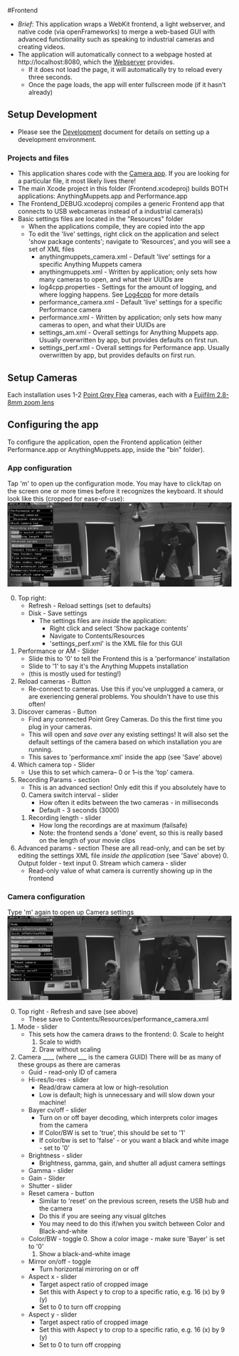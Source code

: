 #Frontend
* _Brief_: This application wraps a WebKit frontend, a light webserver, and native code (via openFrameworks) to merge a web-based GUI with advanced functionality such as speaking to industrial cameras and creating videos.
* The application will automatically connect to a webpage hosted at http://localhost:8080, which the [Webserver](../Webserver/Readme.md) provides. 
  * If it does not load the page, it will automatically try to reload every three seconds.
  * Once the page loads, the app will enter fullscreen mode (if it hasn't already)
  
## Setup Development
* Please see the [Development](Development.md) document for details on setting up a development environment. 

### Projects and files
* This application shares code with the [Camera app](../Camera/Readme.md). If you are looking for a particular file, it most likely lives there!
* The main Xcode project in this folder (Frontend.xcodeproj) builds BOTH applications: AnythingMuppets.app and Performance.app
* The Frontend_DEBUG.xcodeproj compiles a generic Frontend app that connects to USB webcameras instead of a industrial camera(s)
* Basic settings files are located in the "Resources" folder
  * When the applications compile, they are copied into the app
  * To edit the 'live' settings, right click on the application and select 'show package contents'; navigate to 'Resources', and you will see a set of XML files
    * anythingmuppets_camera.xml - Default 'live' settings for a specific Anything Muppets camera
    * anythingmuppets.xml - Written by application; only sets how many cameras to open, and what their UUIDs are
    * log4cpp.properties - Settings for the amount of logging, and where logging happens. See [Log4cpp](http://log4cpp.sourceforge.net/) for more details
    * performance_camera.xml - Default 'live' settings for a specific Performance camera
    * performance.xml - Written by application; only sets how many cameras to open, and what their UUIDs are
    * settings_am.xml - Overall settings for Anything Muppets app. Usually overwritten by app, but provides defaults on first run.
    * settings_perf.xml - Overall settings for Performance app. Usually overwritten by app, but provides defaults on first run.

## Setup Cameras
Each installation uses 1-2 [Point Grey Flea](https://www.ptgrey.com/flea3-32-mp-color-usb3-vision-sony-imx036-camera) cameras, each with a [Fujifilm 2.8-8mm zoom lens](https://www.ptgrey.com/fujinon-yv28x28sa-2-hd-vari-focal-lens-3)

## Configuring the app

To configure the application, open the Frontend application (either Performance.app or AnythingMuppets.app, inside the "bin" folder).

### App configuration
Tap 'm' to open up the configuration mode. You may have to click/tap on the screen one or more times before it recognizes the keyboard. It should look like this (cropped for ease-of-use):
![Cfg](../screenshots/performance/p_cfg_01.png)

0. Top right:
   - Refresh - Reload settings (set to defaults)
   - Disk - Save settings
     - The settings files are _inside_ the application: 
       - Right click and select 'Show package contents'
       - Navigate to Contents/Resources
       - 'settings_perf.xml' is the XML file for this GUI
0. Performance or AM - Slider
   - Slide this to '0' to tell the Frontend this is a 'performance' installation
   - Slide to '1' to say it's the Anything Muppets installation
   - (this is mostly used for testing!)
0. Reload cameras - Button
   - Re-connect to cameras. Use this if you've unplugged a camera, or are exeriencing general problems. You shouldn't have to use this often!
0. Discover cameras - Button
   - Find any connected Point Grey Cameras. Do this the first time you plug in your cameras.
   - This will open and _save over_ any existing settings! It will also set the default settings of the camera based on which installation you are running.
   - This saves to 'performance.xml' inside the app (see 'Save' above)
0. Which camera top - Slider
   - Use this to set which camera– 0 or 1–is the 'top' camera. 
0. Recording Params - section
   - This is an advanced section! Only edit this if you absolutely have to
   0. Camera switch interval - slider
      - How often it edits between the two cameras - in milliseconds
      - Default - 3 seconds (3000)
   1. Recording length - slider
      - How long the recordings are at maximum (failsafe)
      - Note: the frontend sends a 'done' event, so this is really based on the length of your movie clips
0. Advanced params - section
   These are all read-only, and can be set by editing the settings XML file _inside the application_ (see 'Save' above)
   0. Output folder - text input
   0. Stream which camera - slider
      - Read-only value of what camera is currently showing up in the frontend

### Camera configuration
Type 'm' again to open up Camera settings
![Cfg_02](../screenshots/performance/p_cfg_02.png)

0. Top right - Refresh and save (see above)
   - These save to Contents/Resources/performance_camera.xml
0. Mode - slider
   - This sets how the camera draws to the frontend:
     0. Scale to height
     1. Scale to width
     2. Draw without scaling
1. Camera ____ (where ___ is the camera GUID)
   There will be as many of these groups as there are cameras
   - Guid - read-only ID of camera
   - Hi-res/lo-res - slider
     - Read/draw camera at low or high-resolution
     - Low is default; high is unnecessary and will slow down your machine!
   - Bayer cv/off - slider
     - Turn on or off bayer decoding, which interprets color images from the camera
     - If Color/BW is set to 'true', this should be set to '1'
     - If color/bw is set to 'false' - or you want a black and white image - set to '0'
   - Brightness - slider
     - Brightness, gamma, gain, and shutter all adjust camera settings
   - Gamma - slider
   - Gain - Slider
   - Shutter - slider
   - Reset camera - button
     - Similar to 'reset' on the previous screen, resets the USB hub and the camera
     - Do this if you are seeing any visual glitches
     - You may need to do this if/when you switch between Color and Black-and-white
   - Color/BW - toggle
     0. Show a color image - make sure 'Bayer' is set to '0' 
     1. Show a black-and-white image
   - Mirror on/off - toggle
     - Turn horizontal mirroring on or off
   - Aspect x - slider
     - Target aspect ratio of cropped image
     - Set this with Aspect y to crop to a specific ratio, e.g. 16 (x) by 9 (y)
     - Set to 0 to turn off cropping
   - Aspect y - slider
     - Target aspect ratio of cropped image
     - Set this with Aspect y to crop to a specific ratio, e.g. 16 (x) by 9 (y)
     - Set to 0 to turn off cropping

